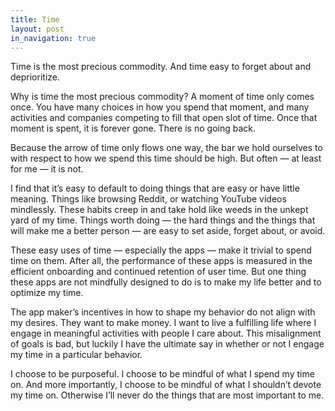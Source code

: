 ```yaml
---
title: Time
layout: post
in_navigation: true
---
```


Time is the most precious commodity. And time easy to forget about and deprioritize.

Why is time the most precious commodity? A moment of time only comes once. You have many choices in how you spend that moment, and many activities and companies competing to fill that open slot of time. Once that moment is spent, it is forever gone. There is no going back.

Because the arrow of time only flows one way, the bar we hold ourselves to with respect to how we spend this time should be high. But often — at least for me — it is not.

I find that it’s easy to default to doing things that are easy or have little meaning. Things like browsing Reddit, or watching YouTube videos mindlessly. These habits creep in and take hold like weeds in the unkept yard of my time. Things worth doing — the hard things and the things that will make me a better person — are easy to set aside, forget about, or avoid.

These easy uses of time — especially the apps — make it trivial to spend time on them. After all, the performance of these apps is measured in the efficient onboarding and continued retention of user time. But one thing these apps are not mindfully designed to do is to make my life better and to optimize my time.

The app maker’s incentives in how to shape my behavior do not align with my desires. They want to make money. I want to live a fulfilling life where I engage in meaningful activities with people I care about. This misalignment of goals is bad, but luckily I have the ultimate say in whether or not I engage my time in a particular behavior.

I choose to be purposeful. I choose to be mindful of what I spend my time on. And more importantly, I choose to be mindful of what I shouldn’t devote my time on. Otherwise I’ll never do the things that are most important to me.
